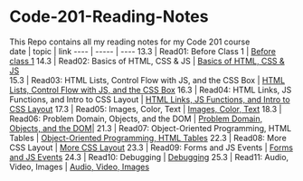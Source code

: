 # Code-201-Reading-Notes
This Repo contains all my reading notes for my Code 201 course  
date | topic | link
---- | ----- | ----
13.3 | Read01: Before Class 1  | [Before class 1](https://hatemhusnieh.github.io/Code-201-Reading-Notes/class-01)
14.3 | Read02: Basics of HTML, CSS & JS | [Basics of HTML, CSS & JS](https://hatemhusnieh.github.io/Code-201-Reading-Notes/class-02)  
15.3 | Read03: HTML Lists, Control Flow with JS, and the CSS Box | [HTML Lists, Control Flow with JS, and the CSS Box](https://hatemhusnieh.github.io/Code-201-Reading-Notes/class-03) 
16.3 | Read04: HTML Links, JS Functions, and Intro to CSS Layout | [HTML Links, JS Functions, and Intro to CSS Layout](https://hatemhusnieh.github.io/Code-201-Reading-Notes/class-04)
17.3 | Read05: Images, Color, Text | [Images, Color, Text](https://hatemhusnieh.github.io/Code-201-Reading-Notes/class-05)
18.3 | Read06: Problem Domain, Objects, and the DOM | [Problem Domain, Objects, and the DOM](https://hatemhusnieh.github.io/Code-201-Reading-Notes/class-06)|
21.3 | Read07: Object-Oriented Programming, HTML Tables | [Object-Oriented Programming, HTML Tables](https://hatemhusnieh.github.io/Code-201-Reading-Notes/class-07)
22.3 | Read08: More CSS Layout | [More CSS Layout](https://hatemhusnieh.github.io/Code-201-Reading-Notes/class-08) 
23.3 | Read09: Forms and JS Events | [Forms and JS Events](https://hatemhusnieh.github.io/Code-201-Reading-Notes/class-09)
24.3 | Read10: Debugging | [Debugging](https://hatemhusnieh.github.io/Code-201-Reading-Notes/class-10)
25.3 | Read11: Audio, Video, Images | [Audio, Video, Images](https://hatemhusnieh.github.io/Code-201-Reading-Notes/class-11)